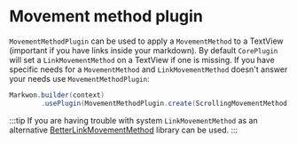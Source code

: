 # Movement method plugin

<LegacyWarning />

`MovementMethodPlugin` can be used to apply a `MovementMethod` to a TextView
(important if you have links inside your markdown). By default `CorePlugin`
will set a `LinkMovementMethod` on a TextView if one is missing. If you have
specific needs for a `MovementMethod` and `LinkMovementMethod` doesn't answer
your needs use `MovementMethodPlugin`:

```java
Markwon.builder(context)
        .usePlugin(MovementMethodPlugin.create(ScrollingMovementMethod.getInstance()))
```

:::tip
If you are having trouble with system `LinkMovementMethod` as an alternative
[BetterLinkMovementMethod](https://github.com/saket/Better-Link-Movement-Method) library can be used.
:::
